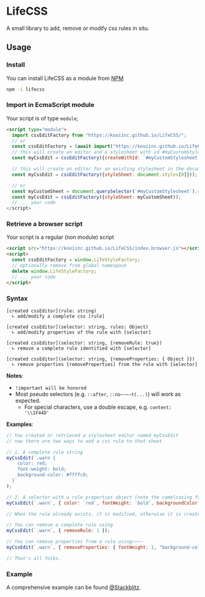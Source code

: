 # LifeCSS

A small library to add, remove or modify css rules in situ.

## Usage

### Install

You can install LifeCSS as a module from [NPM](https://www.npmjs.com/package/lifecss)
```cmd
npm -i lifecss
```

### Import in EcmaScript module
Your script is of type `module`;

```html
<script type="module">
  import cssEditFactory from "https://kooiinc.github.io/LifeCSS/";
  // or
  const cssEditFactory = (await import("https://kooiinc.github.io/LifeCSS/")).default;
  // this will create an editor and a stylesheet with id #myCustomStylesheet in the document header. 
  const myCssEdit = cssEditFactory({createWithId: `#myCustomStylesheet`});

  // this will create an editor for an existing stylesheet in the document
  const myCssEdit = cssEditFactory({styleSheet: document.styles[0]}));

  // or
  const myCustomSheet = document.querySelector(`#myCustomStylesheet`).sheet;
  const myCssEdit = cssEditFactory({styleSheet: myCustomSheet));
  // ... your code
</script>
``` 
### Retrieve a browser script

Your script is a regular (non module) script

```html
<script src="https://kooiinc.github.io/LifeCSS/index.browser.js"></script>
<script>
  const cssEditFactory = window.LifeStyleFactory;
  // optionally remove from global namespace
  delete window.LifeStyleFactory;
  // ... your code
</script>
```

### Syntax

```
[created cssEditor](rule: string)
  ∟ add/modify a complete css [rule]

[created cssEditor](selector: string, rules: Object)
  ∟ add/modify properties of the rule with [selector] 

[created cssEditor](selector: string, {removeRule: true})
  ∟ remove a complete rule identified with [selector]

[created cssEditor](selector: string, {removeProperties: { Object }})
  ∟ remove properties [removeProperties] from the rule with [selector]
```

**Notes**:
- `!important will be honored`
- Most pseudo selectors (e.g. `::after`, `::no~~~~t(...)`) will work as expected.
  - For special characters, use a double escape, e.g. `content: '\\1F44D'` 

**Examples**:

```javascript
// You created or retrieved a stylesheet editor named myCssEdit
// now there are two ways to add a css rule to that sheet

// 1. A complete rule string
myCssEdit(`.warn {
    color: red; 
    font-weight: bold;
    background-color: #ffffc0; 
  }`
);

// 2. A selector with a rule properties object (note the camelcasing for keys) 
myCssEdit(`.warn`, { color: `red`, fontWeight: `bold`, backgroundColor: `#ffffc0` } );

// When the rule already exists, it is modified, otherwise it is created

// You can remove a complete rule using
myCssEdit(`.warn`, { removeRule: 1 });

// You can remove properties from a rule using~~~~
myCssEdit(`.warn`, { removeProperties: { fontWeight: 1, "background-color": 1 } });

// That's all folks.
```

### Example
A comprehensive example can be found [@Stackblitz](https://stackblitz.com/edit/js-fnxaro?file=index.js).
